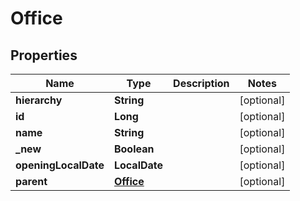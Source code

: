 

# Office


## Properties

| Name | Type | Description | Notes |
|------------ | ------------- | ------------- | -------------|
|**hierarchy** | **String** |  |  [optional] |
|**id** | **Long** |  |  [optional] |
|**name** | **String** |  |  [optional] |
|**_new** | **Boolean** |  |  [optional] |
|**openingLocalDate** | **LocalDate** |  |  [optional] |
|**parent** | [**Office**](Office.md) |  |  [optional] |



